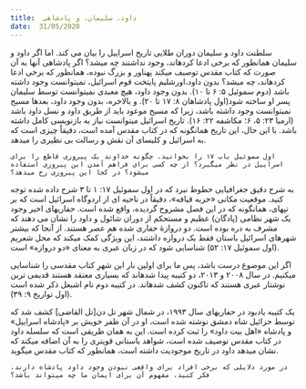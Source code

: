 ```yaml
---
title:  داود، سلیمان، و پادشاهی
date:  31/05/2020
---
```


سلطنت داود و سلیمان دوران طلایی تاریخ اسراییل را بیان می کند. اما اگر داود و سلیمان همانطور که برخی ادعا کردهاند، وجود نداشتند چه میشد؟ اگر پادشاهی آنها به آن صورت که کتاب مقدس توصیف میکند پهناور و بزرگ نبوده، همانطور که برخی ادعا کردهاند، چه میشد؟ بدون داود،اورشلیم پایتخت قوم اسرائیل، نمیتوانست وجود داشته باشد (دوم سموئیل ۵: ۶ تا ۱۰). بدون وجود داود، هیچ معبدی نمیتوانست توسط سلیمان پسر او ساخته شود(اول پادشاهان ۸: ۱۷ تا ۲۰). و بالاخره، بدون وجود داود، بعدها مسیح نمیتوانست وجود داشته باشد، زیرا که مسیح موعود باید از طریق داود و نسل داود باشد (ارمیا ۲۳: ۵، ۶؛ مکاشفه ۲۲: ۱۶). تاریخ اسرائیل میتوانست نیاز به بازنویسی کامل داشته باشد. با این حال، این تاریخ همانگونه که در کتاب مقدس آمده است، دقیقاً چیزی است که به اسرائیل و کلیسای آن نقش و رسالت بی نظیری را میدهد.

`اول سموئیل باب ۱۷ را بخوانید. چگونه خداوند یک پیروزی قاطع را برای اسراییل در نظر میگیرد؟ از چه کسی برای فراهم آمدن این پیروزی استفاده میشود؟ در کجا این پیروزی رخ میدهد؟`

به شرح دقیق جغرافیایی خطوط نبرد که در اول سموئیل ۱۷: ۱ تا ۳ شرح داده شده توجه کنید. موقعیت مکانی «خربه قیافه»، دقیقاً در ناحیه ای از اردوگاه اسرائیل است که بر تپهای، همانگونه که در این فصل مشروح گردیده، واقع شده است. حفاریهای اخیر وجود یک شهر نظامی (پادگان) عظیم و مستحکم از دوران شائول و داود را نشان می دهند که مشرف به دره بوده است. دو دروازهٔ حفاری شده هم عصر هستند. از آنجا که بیشتر شهرهای اسرائیل باستان فقط یک دروازه داشتند، این ویژگی کمک میکند که محل شعریم (اول سموئیل ۱۷: ۵۲) شناسایی شود که در زبان عبری به معنای «دو دروازه» است.

اگر این موضوع درست باشد، پس ما برای اولین بار این شهرِ کتاب مقدسی را شناسایی میکنیم. در سال ۲۰۰۸ و ۲۰۱۳، دو کتیبه پیدا شدهاند که بسیاری معتقد هستند قدیمی ترین نوشتار عبری هستند که تاکنون کشف شدهاند. در کتیبه دوم نام اشبعل ذکر شده است (اول تواریخ ۹: ۳۹).

یک کتیبه یادبود در حفاریهای سال ۱۹۹۳، در شمال شهر تل دن[تل القاضی] کشف شد که توسط حزائیل شاه دمشق نوشته شده است، او در آن ظفر خویش بر «پادشاه اسراییل»  و پادشاه «اهل بیت داود»  را ثبت کرده است. این به همان طریقی است که سلسله داود در کتاب مقدس توصیف شده است، شواهد باستانی قویتری را به آن اضافه میکند که نشان میدهد داود در تاریخ موجودیت داشته است، همانطور که کتاب مقدس میگوید.

`در مورد دلایلی که برخی افراد برای واقعی نبودن وجود داود پادشاه دارند، فکر کنید، مفهوم آن برای ایمان ما چه میتواند باشد؟`